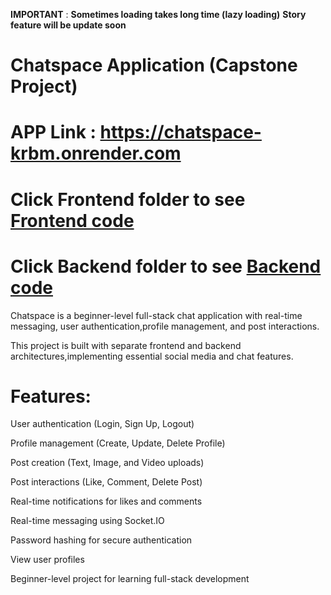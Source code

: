 **IMPORTANT** : <b>Sometimes loading takes long time (lazy loading)</b>
**Story feature will be update soon**
# Chatspace Application (Capstone Project)

# APP Link : https://chatspace-krbm.onrender.com

# Click Frontend folder to see <a href= "https://github.com/Pad-coder/Chatspace/tree/master/Frontend" > Frontend code </a>

# Click Backend folder to see <a href= "https://github.com/Pad-coder/Chatspace/tree/master/Backend"> Backend code </a>

Chatspace is a beginner-level full-stack chat application with real-time messaging, user authentication,profile management, and post interactions.

This project is built with separate frontend and backend architectures,implementing essential social media and chat features.



# Features:
User authentication (Login, Sign Up, Logout)

Profile management (Create, Update, Delete Profile)

Post creation (Text, Image, and Video uploads)

Post interactions (Like, Comment, Delete Post)

Real-time notifications for likes and comments

Real-time messaging using Socket.IO

Password hashing for secure authentication

View user profiles

Beginner-level project for learning full-stack development
 
